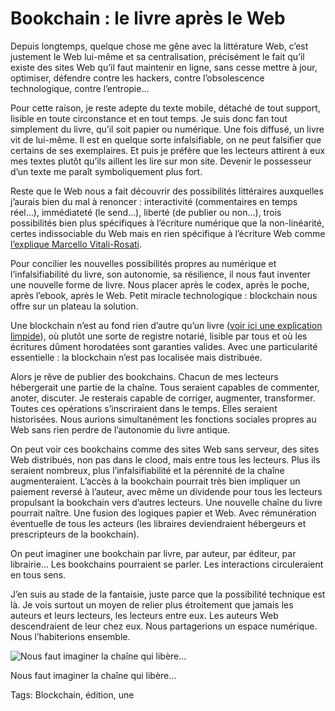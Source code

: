 # Bookchain : le livre après le Web

Depuis longtemps, quelque chose me gêne avec la littérature Web, c’est justement le Web lui-même et sa centralisation, précisément le fait qu’il existe des sites Web qu’il faut maintenir en ligne, sans cesse mettre à jour, optimiser, défendre contre les hackers, contre l’obsolescence technologique, contre l’entropie…

Pour cette raison, je reste adepte du texte mobile, détaché de tout support, lisible en toute circonstance et en tout temps. Je suis donc fan tout simplement du livre, qu’il soit papier ou numérique. Une fois diffusé, un livre vit de lui-même. Il est en quelque sorte infalsifiable, on ne peut falsifier que certains de ses exemplaires. Et puis je préfère que les lecteurs attirent à eux mes textes plutôt qu’ils aillent les lire sur mon site. Devenir le possesseur d’un texte me paraît symboliquement plus fort.

Reste que le Web nous a fait découvrir des possibilités littéraires auxquelles j’aurais bien du mal à renoncer : interactivité (commentaires en temps réel…), immédiateté (le send…), liberté (de publier ou non…), trois possibilités bien plus spécifiques à l’écriture numérique que la non-linéarité, certes indissociable du Web mais en rien spécifique à l’écriture Web comme [l’explique Marcello Vitali-Rosati](https://theconversation.com/litterature-papier-et-litterature-numerique-une-opposition-53481).

Pour concilier les nouvelles possibilités propres au numérique et l’infalsifiabilité du livre, son autonomie, sa résilience, il nous faut inventer une nouvelle forme de livre. Nous placer après le codex, après le poche, après l’ebook, après le Web. Petit miracle technologique : blockchain nous offre sur un plateau la solution.

Une blockchain n’est au fond rien d’autre qu’un livre ([voir ici une explication limpide](http://www.scilogs.fr/complexites/la-puissance-de-la-blockchain/?platform=hootsuite)), où plutôt une sorte de registre notarié, lisible par tous et où les écritures dûment horodatées sont garanties valides. Avec une particularité essentielle : la blockchain n’est pas localisée mais distribuée.

Alors je rêve de publier des bookchains. Chacun de mes lecteurs hébergerait une partie de la chaîne. Tous seraient capables de commenter, anoter, discuter. Je resterais capable de corriger, augmenter, transformer. Toutes ces opérations s’inscriraient dans le temps. Elles seraient historisées. Nous aurions simultanément les fonctions sociales propres au Web sans rien perdre de l’autonomie du livre antique.

On peut voir ces bookchains comme des sites Web sans serveur, des sites Web distribués, non pas dans le clood, mais entre tous les lecteurs. Plus ils seraient nombreux, plus l’infalsifiabilité et la pérennité de la chaîne augmenteraient. L’accès à la bookchain pourrait très bien impliquer un paiement reversé à l’auteur, avec même un dividende pour tous les lecteurs propulsant la bookchain vers d’autres lecteurs. Une nouvelle chaîne du livre pourrait naître. Une fusion des logiques papier et Web. Avec rémunération éventuelle de tous les acteurs (les libraires deviendraient hébergeurs et prescripteurs de la bookchain).

On peut imaginer une bookchain par livre, par auteur, par éditeur, par librairie… Les bookchains pourraient se parler. Les interactions circuleraient en tous sens.

J’en suis au stade de la fantaisie, juste parce que la possibilité technique est là. Je vois surtout un moyen de relier plus étroitement que jamais les auteurs et leurs lecteurs, les lecteurs entre eux. Les auteurs Web descendraient de leur chez eux. Nous partagerions un espace numérique. Nous l’habiterions ensemble.

![Nous faut imaginer la chaîne qui libère…](http://tcrouzet.comhttps://tcrouzet.com/images_tc/2016/01/bookchain.jpg)

Nous faut imaginer la chaîne qui libère…



Tags: Blockchain, édition, une